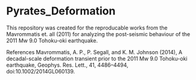 # Pyrates_Deformation

This repository was created for the reproducable works from the Mavrommatis et. all (2011) for analyzing the post-seismic behaviour of the 2011 Mw 9.0 Tohoku-oki earthquake.


References
Mavrommatis, A. P., P. Segall, and K. M. Johnson (2014), A decadal-scale deformation transient prior to the 2011 Mw 9.0 Tohoku-oki earthquake, Geophys. Res. Lett., 41, 4486–4494, doi:10.1002/2014GL060139.
